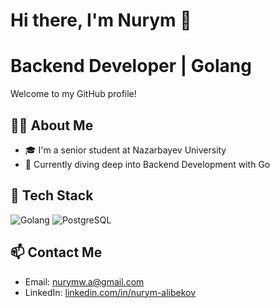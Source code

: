# Hi there, I'm Nurym 👋
# Backend Developer | Golang

Welcome to my GitHub profile!

## 👨‍💻 About Me

- 🎓 I'm a senior student at Nazarbayev University
- 🌱 Currently diving deep into Backend Development with Go

## 🚀 Tech Stack

![Golang]([https://img.shields.io/badge/-Golang-3178C6?logo=go&logoColor=white&style=for-the-badge](https://miro.medium.com/v2/resize:fit:4800/format:webp/0*NCKH5j7mncvMVBcR.gif))
![PostgreSQL](https://img.shields.io/badge/-PostgreSQL-336791?logo=postgresql&logoColor=white&style=for-the-badge)

## 📫 Contact Me

- Email: [nurymw.a@gmail.com](mailto:nurymw.a@gmail.com)
- LinkedIn: [linkedin.com/in/nurym-alibekov](www.linkedin.com/in/nurym-alibekov)

